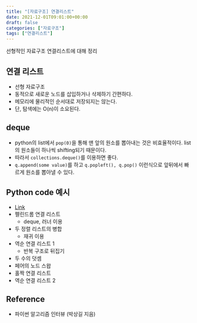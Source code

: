 ```yaml
---
title: "[자료구조] 연결리스트"
date: 2021-12-01T09:01:00+00:00
draft: false
categories: ["자료구조"]
tags: ["연결리스트"]
---
```


선형적인 자료구조 연결리스트에 대해 정리

<!--more-->

## 연결 리스트
- 선형 자료구조
- 동적으로 새로운 노드를 삽입하거나 삭제하기 간편하다.
- 메모리에 물리적인 순서대로 저장되지는 않는다.
- 단, 탐색에는 O(n)이 소요된다.

## deque
- python의 list에서 `pop(0)`을 통해 맨 앞의 원소를 뽑아내는 것은 비효율적이다. list의 원소들이 하나씩 shifting되기 때문이다.
- 따라서 `collections.deque()`를 이용하면 좋다.
- `q.append(some value)`를 하고 `q.popleft(), q.pop()` 이런식으로 앞뒤에서 빠르게 원소를 뽑아낼 수 있다.

## Python code 예시
- [Link](https://github.com/minsoo9506/DS-AL-study)
- 펠린드롬 연결 리스트
  - deque, 러너 이용
- 두 정렬 리스트의 병합
  - 재귀 이용
- 역순 연결 리스트 1
  - 반복 구조로 뒤집기
- 두 수의 덧셈                                                                         
- 페어의 노드 스왑
- 홀짝 연결 리스트
- 역순 연결 리스트 2

## Reference
- 파이썬 알고리즘 인터뷰 (박상길 지음)